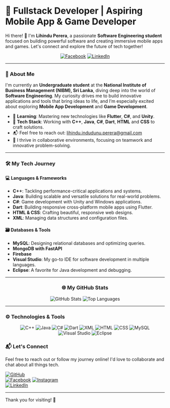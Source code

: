 # 🚀 Fullstack Developer | Aspiring Mobile App & Game Developer

Hi there! 👋 I'm **Lihindu Perera**, a passionate **Software Engineering student** focused on building powerful software and creating immersive mobile apps and games. Let's connect and explore the future of tech together!

<div align="center">

[![Facebook](https://img.shields.io/badge/-Facebook-blue?style=for-the-badge&logo=facebook&logoColor=white)](https://www.facebook.com/share/18bKMdJtCu/?mibextid=wwXIfr)
[![LinkedIn](https://img.shields.io/badge/LinkedIn-blue?style=for-the-badge&logo=linkedin&logoColor=white)](https://www.linkedin.com/in/lihindu-perera-231024349/)

</div>

---

### 🌟 About Me

I'm currently an **Undergraduate student** at the **National Institute of Business Management (NIBM), Sri Lanka**, diving deep into the world of **Software Engineering**. My curiosity drives me to build innovative applications and tools that bring ideas to life, and I’m especially excited about exploring **Mobile App Development** and **Game Development**.

- 🌱 **Learning**: Mastering new technologies like **Flutter**, **C#**, and **Unity**.
- 🔧 **Tech Stack**: Working with **C++**, **Java**, **C#**, **Dart**, **HTML** and **CSS** to craft solutions.
- 📬 Feel free to reach out: [lihindu.indudunu.perera@gmail.com](mailto:lihindu.indudunu.perera@gmail.com)
- 💪 I thrive in collaborative environments, focusing on teamwork and innovative problem-solving.

---

### 🛠️ My Tech Journey

#### 💻 Languages & Frameworks

- **C++**: Tackling performance-critical applications and systems.
- **Java**: Building scalable and versatile solutions for real-world problems.
- **C#**: Game development with Unity and Windows applications.
- **Dart**: Building responsive cross-platform mobile apps using Flutter.
- **HTML & CSS**: Crafting beautiful, responsive web designs.
- **XML**: Managing data structures and configuration files.

#### 🗃️ Databases & Tools

- **MySQL**: Designing relational databases and optimizing queries.
- **MongoDB with FastAPI**
- **Firebase**
- **Visual Studio**: My go-to IDE for software development in multiple languages.
- **Eclipse**: A favorite for Java development and debugging.

---

<div align="center">

### 🌐 My GitHub Stats

![GitHub Stats](https://github-readme-stats.vercel.app/api?username=LihinduPerera&show_icons=true&theme=holi&hide_title=true&rank_icon=github&card_width=400)
![Top Languages](https://github-readme-stats.vercel.app/api/top-langs/?username=LihinduPerera&layout=compact&theme=holi&card_width=400)

</div>

---

### ⚙️ Technologies & Tools

<div align="center">

![C++](https://img.shields.io/badge/-C++-00599C?style=for-the-badge&logo=c%2B%2B&logoColor=white)
![Java](https://img.shields.io/badge/-Java-orange?style=for-the-badge&logo=java&logoColor=white)
![C#](https://img.shields.io/badge/-C%23-239120?style=for-the-badge&logo=c-sharp&logoColor=white)
![Dart](https://img.shields.io/badge/-Dart-0175C2?style=for-the-badge&logo=dart&logoColor=white)
![XML](https://img.shields.io/badge/-XML-FFA500?style=for-the-badge&logo=xml&logoColor=white)
![HTML](https://img.shields.io/badge/-HTML-orange?style=for-the-badge&logo=html5&logoColor=white)
![CSS](https://img.shields.io/badge/-CSS-blue?style=for-the-badge&logo=css3&logoColor=white)
![MySQL](https://img.shields.io/badge/-MySQL-blue?style=for-the-badge&logo=mysql&logoColor=white)
![Visual Studio](https://img.shields.io/badge/-Visual%20Studio-purple?style=for-the-badge&logo=visual-studio&logoColor=white)
![Eclipse](https://img.shields.io/badge/-Eclipse-2C2255?style=for-the-badge&logo=eclipse&logoColor=white)

</div>

### 📬 Let's Connect

Feel free to reach out or follow my journey online! I'd love to collaborate and chat about all things tech.

[![GitHub](https://img.shields.io/badge/-GitHub-black?style=for-the-badge&logo=github&logoColor=white&link=https://github.com/LihinduPerera)](https://github.com/LihinduPerera)  
[![Facebook](https://img.shields.io/badge/-Facebook-blue?style=for-the-badge&logo=facebook&logoColor=white)](https://www.facebook.com/share/18bKMdJtCu/?mibextid=wwXIfr)
[![Instagram](https://img.shields.io/badge/-Instagram-purple?style=for-the-badge&logo=instagram&logoColor=white&link=https://instagram.com/lihindu_perera)](https://instagram.com/lihindu_perera)  
[![LinkedIn](https://img.shields.io/badge/-LinkedIn-blue?style=for-the-badge&logo=linkedin&logoColor=white&link=https:www.linkedin.com/in/lihindu-perera-20040711salip)](https://www.linkedin.com/in/lihindu-perera-231024349/)

---

Thank you for visiting! 🚀
